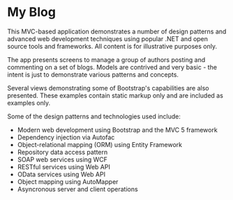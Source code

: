 My Blog
======================

This MVC-based application demonstrates a number of design patterns and advanced web development techniques using popular .NET and open source tools and frameworks.  All content is for illustrative purposes only.

The app presents screens to manage a group of authors posting and commenting on a set of blogs.  Models are contrived and very basic - the intent is just to demonstrate various patterns and concepts.

Several views demonstrating some of Bootstrap's capabilities are also presented.  These examples contain static markup only and are included as examples only.

Some of the design patterns and technologies used include:

- Modern web development using Bootstrap and the MVC 5 framework
- Dependency injection via Autofac
- Object-relational mapping (ORM) using Entity Framework
- Repository data access pattern
- SOAP web services using WCF
- RESTful services using Web API
- OData services using Web API
- Object mapping using AutoMapper
- Asyncronous server and client operations